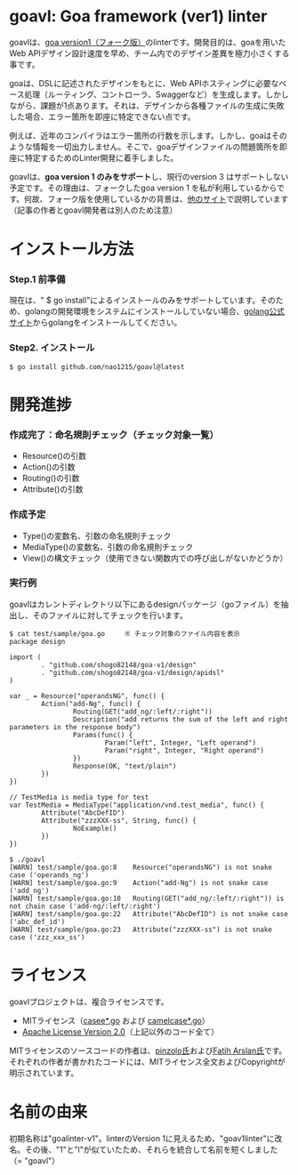 # goavl: Goa framework (ver1) linter
goavlは、[goa version1（フォーク版）](https://github.com/shogo82148/goa-v1)のlinterです。開発目的は、goaを用いたWeb APIデザイン設計速度を早め、チーム内でのデザイン差異を極力小さくする事です。

goaは、DSLに記述されたデザインをもとに、Web APIホスティングに必要なベース処理（ルーティング、コントローラ、Swaggerなど）を生成します。しかしながら、課題が1点あります。それは、デザインから各種ファイルの生成に失敗した場合、エラー箇所を即座に特定できない点です。  

例えば、近年のコンパイラはエラー箇所の行数を示します。しかし、goaはそのような情報を一切出力しません。そこで、goaデザインファイルの問題箇所を即座に特定するためのLinter開発に着手しました。

goavlは、**goa version 1 のみをサポート**し、現行のversion 3 はサポートしない予定です。その理由は、フォークしたgoa version 1 を私が利用しているからです。何故、フォーク版を使用しているかの背景は、[他のサイト](https://furusax0621.hatenablog.com/entry/2021/12/13/000000)で説明しています（記事の作者とgoavl開発者は別人のため注意）


# インストール方法
### Step.1 前準備
現在は、" $ go install"によるインストールのみをサポートしています。そのため、golangの開発環境をシステムにインストールしていない場合、[golang公式サイト](https://go.dev/doc/install)からgolangをインストールしてください。

### Step2. インストール
```
$ go install github.com/nao1215/goavl@latest
```

# 開発進捗
### 作成完了：命名規則チェック（チェック対象一覧）
- Resource()の引数
- Action()の引数
- Routing()の引数
- Attribute()の引数

### 作成予定
- Type()の変数名、引数の命名規則チェック
- MediaType()の変数名、引数の命名規則チェック
- View()の構文チェック（使用できない関数内での呼び出しがないかどうか）

### 実行例
goavlはカレントディレクトリ以下にあるdesignパッケージ（goファイル）を抽出し、そのファイルに対してチェックを行います。
```
$ cat test/sample/goa.go     ※ チェック対象のファイル内容を表示
package design

import (
        . "github.com/shogo82148/goa-v1/design"
        . "github.com/shogo82148/goa-v1/design/apidsl"
)

var _ = Resource("operandsNG", func() {
        Action("add-Ng", func() {
                Routing(GET("add_ng/:left/:right"))
                Description("add returns the sum of the left and right parameters in the response body")
                Params(func() {
                        Param("left", Integer, "Left operand")
                        Param("right", Integer, "Right operand")
                })
                Response(OK, "text/plain")
        })
})

// TestMedia is media type for test
var TestMedia = MediaType("application/vnd.test_media", func() {
        Attribute("AbcDefID")
        Attribute("zzzXXX-ss", String, func() {
                NoExample()
        })
})

$ ./goavl 
[WARN] test/sample/goa.go:8    Resource("operandsNG") is not snake case ('operands_ng')
[WARN] test/sample/goa.go:9    Action("add-Ng") is not snake case ('add_ng')
[WARN] test/sample/goa.go:10   Routing(GET("add_ng/:left/:right")) is not chain case ('add-ng/:left/:right')
[WARN] test/sample/goa.go:22   Attribute("AbcDefID") is not snake case ('abc_def_id')
[WARN] test/sample/goa.go:23   Attribute("zzzXXX-ss") is not snake case ('zzz_xxx_ss')
```

# ライセンス
goavlプロジェクトは、複合ライセンスです。
- MITライセンス（[casee*.go](./internal/utils/strutils/casee.go) および [camelcase*.go](./internal/utils/strutils/camelcase.go)）
- [Apache License Version 2.0](./LICENSE)（上記以外のコード全て）

MITライセンスのソースコードの作者は、[pinzolo氏](https://github.com/pinzolo)および[Fatih Arslan氏](https://github.com/fatih)です。それぞれの作者が書かれたコードには、MITライセンス全文およびCopyrightが明示されています。

# 名前の由来
初期名称は"goalinter-v1"。linterのVersion 1に見えるため、"goav1linter"に改名。その後、"1"と"l"が似ていたため、それらを統合して名前を短くしました（= "goavl"）